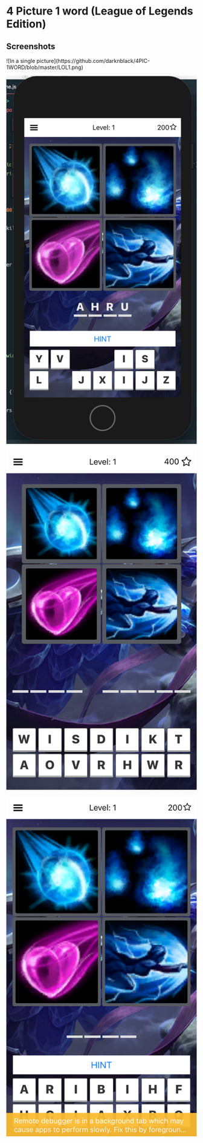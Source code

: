 # 4 Picture 1 word (League of Legends Edition)


<h2>Screenshots</h2>
![In a single picture](https://github.com/darknblack/4PIC-1WORD/blob/master/LOL1.png)

![In a single picture](https://github.com/darknblack/4PIC-1WORD/blob/master/LOL2.png)

![In a single picture](https://github.com/darknblack/4PIC-1WORD/blob/master/LOL3.png)

![In a single picture](https://github.com/darknblack/4PIC-1WORD/blob/master/LOL4.png)
